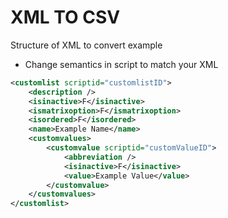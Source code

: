 # XML TO CSV
Structure of XML to convert example 

- Change semantics in script to match your XML 

```xml
<customlist scriptid="customlistID">
    <description />
    <isinactive>F</isinactive>
    <ismatrixoption>F</ismatrixoption>
    <isordered>F</isordered>
    <name>Example Name</name>
    <customvalues>
        <customvalue scriptid="customValueID">
            <abbreviation />
            <isinactive>F</isinactive>
            <value>Example Value</value>
        </customvalue>
    </customvalues>
</customlist>
```